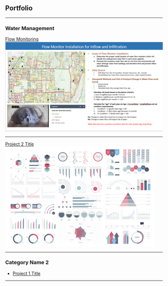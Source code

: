 ## Portfolio

---

### Water Management

[Flow Monitoring](/sample_page)
<img src="images/YanceyKo_WorkExample.GIF?raw=true"/>

---
[Project 2 Title](/pdf/sample_presentation.pdf)
<img src="images/dummy_thumbnail.jpg?raw=true"/>

---

### Category Name 2

- [Project 1 Title](http://example.com/)

---




